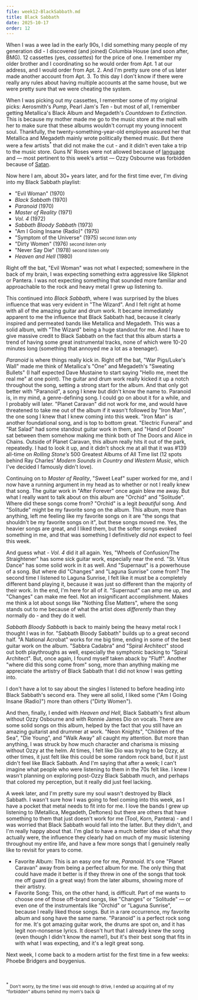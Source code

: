 ```yaml
---
file: week12-BlackSabbath.md
title: Black Sabbath
date: 2025-10-17
order: 12
---
```


When I was a wee lad in the early 90s, I did something many people of my generation did - I discovered (and joined) Columbia House (and soon after, BMG). 12 cassettes (yes, *cassettes*) for the price of one. I remember my older brother and I coordinating so he would order from Apt. 1 at our address, and I would order from Apt. 2. And I'm pretty sure one of us later made another account from Apt. 3. To this day I don't know if there were really any rules about having multiple accounts at the same house, but we were pretty sure that we were cheating the system.

When I was picking out my cassettes, I remember some of my original picks: Aerosmith's *Pump*, Pearl Jam's *Ten* - but most of all, I remember getting Metallica's Black Album and Megadeth's *Countdown to Extinction*. This is because my mother made me go to the music store at the mall with her to make sure that these albums wouldn't corrupt my young innocent soul. Thankfully, the twenty-something-year-old employee assured her that Metallica and Megadeth mainly wrote politically themed music. But there were a few artists<sup>*</sup> that did not make the cut - and it didn't even take a trip to the music store. Guns N' Roses were not allowed because of [language](https://media.tenor.com/cYN46acNMTQAAAAC/captain-america.gif) and — most pertinent to this week's artist — Ozzy Osbourne was forbidden because of [Satan](https://i.giphy.com/3oriOaLBINGcizAdJm.webp).

Now here I am, about 30+ years later, and for the first time ever, I'm diving into my Black Sabbath playlist:

- "Evil Woman" (1970)
- *Black Sabbath* (1970)
- *Paranoid* (1970)
- *Master of Reality* (1971)
- *Vol. 4* (1972)
- *Sabbath Bloody Sabbath* (1973)
- "Am I Going Insane (Radio)" (1975)
- "Symptom of the Universe" (1975) <small>second listen only</small>
- "Dirty Women" (1976) <small>second listen only</small>
- "Never Say Die" (1978) <small>second listen only</small>
- *Heaven and Hell* (1980)

Right off the bat, "Evil Woman" was not what I expected; somewhere in the back of my brain, I was expecting something extra aggressive like Slipknot or Pantera. I was not expecting something that sounded more familiar and approachable to the rock and heavy metal I grew up listening to.

This continued into *Black Sabbath*, where I was surprised by the blues influence that was very evident in "The Wizard". And I felt right at home with all of the amazing guitar and drum work. It became immediately apparent to me the influence that Black Sabbath had, because it clearly inspired and permeated bands like Metallica and Megadeth. This was a solid album, with "The Wizard" being a huge standout for me. And I have to give massive credit to Black Sabbath on the fact that this album starts a trend of having some great instrumental tracks, none of which were 10-20 minutes long (something that annoyed me a lot as a teenager).

*Paranoid* is where things really kick in. Right off the bat, "War Pigs/Luke's Wall" made me think of Metallica's "One" and Megadeth's "Sweating Bullets" (I half expected Dave Mustaine to start saying "Hello me, meet the real me" at one point). The guitar and drum work really kicked it up a notch throughout the song, setting a strong start for the album. And that only got better with "Paranoid", a song I knew but didn't know the name to. Paranoid is, in my mind, a genre-defining song. I could go on about it for a while, and I probably will later. "Planet Caravan" did not work for me, and would have threatened to take me out of the album if it wasn't followed by "Iron Man", the one song I knew that I knew coming into this week. "Iron Man" is another foundational song, and is top to bottom great. "Electric Funeral" and "Rat Salad" had some standout guitar work in them, and "Hand of Doom" sat between them somehow making me think both of The Doors and Alice in Chains. Outside of Planet Caravan, this album really hits it out of the park, repeatedly. I had to look it up, and it didn't shock me at all that it was #139 all-time on *Rolling Stone’s* 500 Greatest Albums of All Time list (12 spots behind Ray Charles' *Modern Sounds in Country and Western Music*, which I've decided I famously didn't love).

Continuing on to *Master of Reality*, "Sweet Leaf" super worked for me, and I now have a running argument in my head as to whether or not I really knew that song. The guitar work in "After Forever" once again blew me away. But what I really want to talk about on this album are "Orchid" and "Solitude". Where did these songs come from? "Orchid" is a legit *beautiful* song. And "Solitude" might be my favorite song on the album. This album, more than anything, left me feeling like my favorite songs on it are "the songs that shouldn't be my favorite songs on it", but these songs moved me. Yes, the heavier songs are great, and I liked them, but the softer songs evoked something in me, and that was something I definitively *did not* expect to feel this week.

And guess what - *Vol. 4* did it all again. Yes, "Wheels of Confusion/The Straightener" has some sick guitar work, especially near the end. "St. Vitus Dance" has some solid work in it as well. And "Supernaut" is a powerhouse of a song. But where did "Changes" and "Laguna Sunrise" come from? The second time I listened to Laguna Sunrise, I felt like it must be a completely different band playing it, because it was just so different than the majority of their work. In the end, I'm here for all of it. "Supernaut" can amp me up, and "Changes" can make me feel. Not an insignificant accomplishment. Makes me think a lot about songs like "Nothing Else Matters", where the song stands out to me because of what the artist does *differently* than they normally do - and they do it well.

*Sabbath Bloody Sabbath* is back to mainly being the heavy metal rock I thought I was in for. "Sabbath Bloody Sabbath" builds up to a great second half. "A National Acrobat" works for me big time, ending in some of the best guitar work on the album. "Sabbra Cadabra" and "Spiral Architect" stood out both playthroughs as well, especially the symphonic backing to "Spiral Architect". But, once again, I found myself taken aback by "Fluff". Another "where did this song come from" song, more than anything making me appreciate the artistry of Black Sabbath that I did not know I was getting into.

I don't have a lot to say about the singles I listened to before heading into Black Sabbath's second era. They were all solid, I liked some ("Am I Going Insane (Radio)") more than others ("Dirty Women").

And then, finally, I ended with *Heaven and Hell*, Black Sabbath's first album without Ozzy Osbourne and with Ronnie James Dio on vocals. There are some solid songs on this album, helped by the fact that you still have an amazing guitarist and drummer at work. "Neon Knights", "Children of the Sea", "Die Young", and "Walk Away" all caught my attention. But more than anything, I was struck by how much character and charisma is missing without Ozzy at the helm. At times, I felt like Dio was trying to be Ozzy, at other times, it just felt like this could be some random rock band, but it just didn't feel like Black Sabbath. And I'm saying that after a week; I can't imagine what people who were listening to them in the 70s felt like. I knew I wasn't planning on exploring post-Ozzy Black Sabbath much, and perhaps that colored my perception, but it really did just feel lacking.

A week later, and I'm pretty sure my soul wasn't destroyed by Black Sabbath. I wasn't sure how I was going to feel coming into this week, as I have a pocket that metal needs to fit into for me. I love the bands I grew up listening to (Metallica, Megadeth, Deftones) but there are others that have something to them that just doesn't work for me (Tool, Korn, Pantera) - and I was worried that Black Sabbath would fall into the latter. But they didn't, and I'm really happy about that. I'm glad to have a much better idea of what they actually were, the influence they clearly had on much of my music listening throughout my entire life, and have a few more songs that I genuinely really like to revisit for years to come.

- Favorite Album: This is an easy one for me, *Paranoid*. It's one "Planet Caravan" away from being a perfect album for me. The only thing that could have made it better is if they threw in one of the songs that took me off guard (in a great way) from the later albums, showing more of their artistry.
- Favorite Song: This, on the other hand, is difficult. Part of me wants to choose one of those off-brand songs, like "Changes" or "Solitude" — or even one of the instrumentals like "Orchid" or "Laguna Sunrise", because I really liked those songs. But in a rare occurrence, my favorite album and song have the same name. "Paranoid" is a perfect rock song for me. It's got amazing guitar work, the drums are spot on, and it has legit non-nonsense lyrics. It doesn't hurt that I already knew the song (even though I didn't know the name!), but it's their best song that fits in with what I was expecting, and it's a legit great song.

Next week, I come back to a modern artist for the first time in a few weeks: Phoebe Bridgers and boygenius.

<br />
<br />
<sup>*</sup> <small>Don't worry, by the time I was old enough to drive, I ended up acquiring all of my "forbidden" albums behind my mom's back 😃</small>
